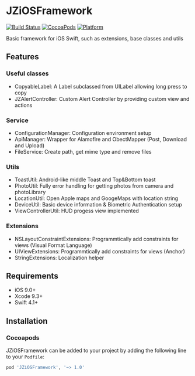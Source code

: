 # JZiOSFramework

[![Build Status](https://travis-ci.org/zjfjack/JZiOSFramework.svg?branch=master)](https://travis-ci.org/zjfjack/JZiOSFramework)
[![CocoaPods](https://img.shields.io/cocoapods/v/JZiOSFramework.svg)](https://cocoapods.org/pods/JZiOSFramework)
[![Platform](https://img.shields.io/cocoapods/p/JZiOSFramework.svg?style=flat)](https://github.com/zjfjack/JZiOSFramework)

Basic framework for iOS Swift, such as extensions, base classes and utils

## Features

### Useful classes

- CopyableLabel: A Label subclassed from UILabel allowing long press to copy
- JZAlertController: Custom Alert Controller by providing custom view and actions

### Service

- ConfigurationManager: Configuration environment setup
- ApiManager: Wrapper for Alamofire and ObectMapper (Post, Download and Upload)
- FileService: Create path, get mime type and remove files

### Utils

- ToastUtil: Android-like middle Toast and Top&Bottom toast
- PhotoUtil: Fully error handling for getting photos from camera and photoLibrary
- LocationUtil: Open Apple maps and GoogeMaps with location string
- DeviceUtil: Basic device information & Biometric Authentication setup
- ViewControllerUtil: HUD progess view implemented

### Extensions

- NSLayoutConstraintExtensions: Programmtically add constraints for views (Visual Format Language)
- UIViewExtensions: Programmtically add constraints for views (Anchor)
- StringExtensions: Localization helper

## Requirements

- iOS 9.0+
- Xcode 9.3+
- Swift 4.1+

## Installation

### Cocoapods
JZiOSFramework can be added to your project by adding the following line to your `Podfile`:

```ruby
pod 'JZiOSFramework', '~> 1.0'
```
